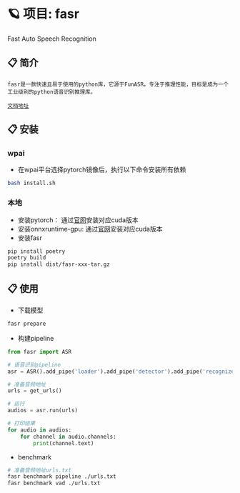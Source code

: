 # 🪐 项目: fasr

Fast Auto Speech Recognition

## 📋 简介

    fasr是一款快速且易于使用的python库，它源于FunASR，专注于推理性能，目标是成为一个工业级别的python语音识别推理库。

[`文档地址`](https://docs.58corp.com/#/space/1830509042628354051?goindex=true)

## 📋 安装

### wpai
- 在wpai平台选择pytorch镜像后，执行以下命令安装所有依赖
```bash
bash install.sh
```

### 本地
- 安装pytorch： 通过[官网](https://pytorch.org/get-started/locally/)安装对应cuda版本
- 安装onnxruntime-gpu: 通过[官网](https://onnxruntime.ai/docs/install/)安装对应cuda版本
- 安装fasr
```bash
pip install poetry
poetry build
pip install dist/fasr-xxx-tar.gz
```



## 📋 使用

- 下载模型
```bash
fasr prepare
```
- 构建pipeline
```python
from fasr import ASR

# 语音识别pipeline
asr = ASR().add_pipe('loader').add_pipe('detector').add_pipe('recognizer').add_pipe('sentencizer')

# 准备音频地址
urls = get_urls()

# 运行
audios = asr.run(urls)

# 打印结果
for audio in audios:
    for channel in audio.channels:
        print(channel.text)

```

- benchmark
```bash
# 准备音频地址urls.txt
fasr benchmark pipeline ./urls.txt 
fasr benchmark vad ./urls.txt
```
